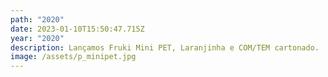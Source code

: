 ```yaml
---
path: "2020"
date: 2023-01-10T15:50:47.715Z
year: "2020"
description: Lançamos Fruki Mini PET, Laranjinha e COM/TEM cartonado.
image: /assets/p_minipet.jpg
---
```


